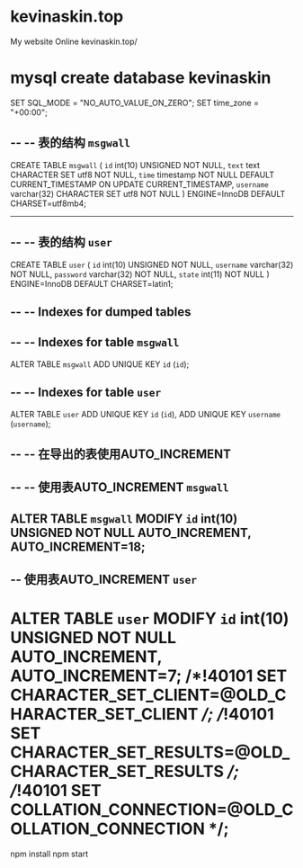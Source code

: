 # kevinaskin.top
My website
Online    kevinaskin.top/

mysql
create database kevinaskin
======================================================================

SET SQL_MODE = "NO_AUTO_VALUE_ON_ZERO";
SET time_zone = "+00:00";

--
-- 表的结构 `msgwall`
--

CREATE TABLE `msgwall` (
  `id` int(10) UNSIGNED NOT NULL,
  `text` text CHARACTER SET utf8 NOT NULL,
  `time` timestamp NOT NULL DEFAULT CURRENT_TIMESTAMP ON UPDATE CURRENT_TIMESTAMP,
  `username` varchar(32) CHARACTER SET utf8 NOT NULL
) ENGINE=InnoDB DEFAULT CHARSET=utf8mb4;



-- --------------------------------------------------------

--
-- 表的结构 `user`
--

CREATE TABLE `user` (
  `id` int(10) UNSIGNED NOT NULL,
  `username` varchar(32) NOT NULL,
  `password` varchar(32) NOT NULL,
  `state` int(11) NOT NULL
) ENGINE=InnoDB DEFAULT CHARSET=latin1;



--
-- Indexes for dumped tables
--

--
-- Indexes for table `msgwall`
--
ALTER TABLE `msgwall`
  ADD UNIQUE KEY `id` (`id`);

--
-- Indexes for table `user`
--
ALTER TABLE `user`
  ADD UNIQUE KEY `id` (`id`),
  ADD UNIQUE KEY `username` (`username`);

--
-- 在导出的表使用AUTO_INCREMENT
--

--
-- 使用表AUTO_INCREMENT `msgwall`
--
ALTER TABLE `msgwall`
  MODIFY `id` int(10) UNSIGNED NOT NULL AUTO_INCREMENT, AUTO_INCREMENT=18;
--
-- 使用表AUTO_INCREMENT `user`
--
ALTER TABLE `user`
  MODIFY `id` int(10) UNSIGNED NOT NULL AUTO_INCREMENT, AUTO_INCREMENT=7;
/*!40101 SET CHARACTER_SET_CLIENT=@OLD_CHARACTER_SET_CLIENT */;
/*!40101 SET CHARACTER_SET_RESULTS=@OLD_CHARACTER_SET_RESULTS */;
/*!40101 SET COLLATION_CONNECTION=@OLD_COLLATION_CONNECTION */;
=======================================================================



npm install 
npm start
